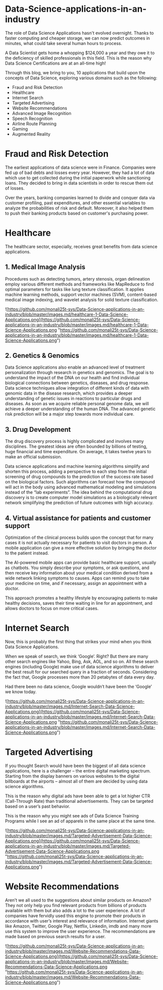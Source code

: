 # Data-Science-applications-in-an-industry
The role of Data Science Applications hasn't evolved overnight. Thanks to faster computing and cheaper storage, we can now predict outcomes in minutes, what could take several human hours to process.

A Data Scientist gets home a whopping $124,000 a year and they owe it to the deficiency of skilled professionals in this field. This is the reason why Data Science Certifications are at an all-time high!

Through this blog, we bring to you, 10 applications that build upon the concepts of Data Science, exploring various domains such as the following:
- Fraud and Risk Detection
- Healthcare
- Internet Search
- Targeted Advertising
- Website Recommendations
- Advanced Image Recognition
- Speech Recognition
- Airline Route Planning
- Gaming
- Augmented Reality
# Fraud and Risk Detection
The earliest applications of data science were in Finance. Companies were fed up of bad debts and losses every year. However, they had a lot of data which use to get collected during the initial paperwork while sanctioning loans. They decided to bring in data scientists in order to rescue them out of losses.

Over the years, banking companies learned to divide and conquer data via customer profiling, past expenditures, and other essential variables to analyze the probabilities of risk and default. Moreover, it also helped them to push their banking products based on customer's purchasing power.
# Healthcare
The healthcare sector, especially, receives great benefits from data science applications.
## 1. Medical Image Analysis
Procedures such as detecting tumors, artery stenosis, organ delineation employ various different methods and frameworks like MapReduce to find optimal parameters for tasks like lung texture classification. It applies machine learning methods, support vector machines (SVM), content-based medical image indexing, and wavelet analysis for solid texture classification.


![https://github.com/monali25t-sys/Data-Science-applications-in-an-industry/blob/master/images.md/healthcare-1-Data-Science-Applications.png](https://github.com/monali25t-sys/Data-Science-applications-in-an-industry/blob/master/images.md/healthcare-1-Data-Science-Applications.png "https://github.com/monali25t-sys/Data-Science-applications-in-an-industry/blob/master/images.md/healthcare-1-Data-Science-Applications.png")

## 2. Genetics & Genomics
Data Science applications also enable an advanced level of treatment personalization through research in genetics and genomics. The goal is to understand the impact of the DNA on our health and find individual biological connections between genetics, diseases, and drug response. Data science techniques allow integration of different kinds of data with genomic data in the disease research, which provides a deeper understanding of genetic issues in reactions to particular drugs and diseases. As soon as we acquire reliable personal genome data, we will achieve a deeper understanding of the human DNA. The advanced genetic risk prediction will be a major step towards more individual care.
## 3. Drug Development
The drug discovery process is highly complicated and involves many disciplines. The greatest ideas are often bounded by billions of testing, huge financial and time expenditure. On average, it takes twelve years to make an official submission.

Data science applications and machine learning algorithms simplify and shorten this process, adding a perspective to each step from the initial screening of drug compounds to the prediction of the success rate based on the biological factors. Such algorithms can forecast how the compound will act in the body using advanced mathematical modeling and simulations instead of the “lab experiments”. The idea behind the computational drug discovery is to create computer model simulations as a biologically relevant network simplifying the prediction of future outcomes with high accuracy.
## 4. Virtual assistance for patients and customer support
Optimization of the clinical process builds upon the concept that for many cases it is not actually necessary for patients to visit doctors in person. A mobile application can give a more effective solution by bringing the doctor to the patient instead.

The AI-powered mobile apps can provide basic healthcare support, usually as chatbots. You simply describe your symptoms, or ask questions, and then receive key information about your medical condition derived from a wide network linking symptoms to causes. Apps can remind you to take your medicine on time, and if necessary, assign an appointment with a doctor.

This approach promotes a healthy lifestyle by encouraging patients to make healthy decisions, saves their time waiting in line for an appointment, and allows doctors to focus on more critical cases.

# Internet Search
Now, this is probably the first thing that strikes your mind when you think Data Science Applications.

When we speak of search, we think ‘Google’. Right? But there are many other search engines like Yahoo, Bing, Ask, AOL, and so on. All these search engines (including Google) make use of data science algorithms to deliver the best result for our searched query in a fraction of seconds. Considering the fact that, Google processes more than 20 petabytes of data every day.

Had there been no data science, Google wouldn’t have been the ‘Google’ we know today.

![https://github.com/monali25t-sys/Data-Science-applications-in-an-industry/blob/master/images.md/Internet-Search-Data-Science-Applications.png](https://github.com/monali25t-sys/Data-Science-applications-in-an-industry/blob/master/images.md/Internet-Search-Data-Science-Applications.png "https://github.com/monali25t-sys/Data-Science-applications-in-an-industry/blob/master/images.md/Internet-Search-Data-Science-Applications.png")

# Targeted Advertising
If you thought Search would have been the biggest of all data science applications, here is a challenger – the entire digital marketing spectrum. Starting from the display banners on various websites to the digital billboards at the airports – almost all of them are decided by using data science algorithms.

This is the reason why digital ads have been able to get a lot higher CTR (Call-Through Rate) than traditional advertisements. They can be targeted based on a user’s past behavior.

This is the reason why you might see ads of Data Science Training Programs while I see an ad of apparels in the same place at the same time.

![https://github.com/monali25t-sys/Data-Science-applications-in-an-industry/blob/master/images.md/Targeted-Advertisement-Data-Science-Applications.png](https://github.com/monali25t-sys/Data-Science-applications-in-an-industry/blob/master/images.md/Targeted-Advertisement-Data-Science-Applications.png "https://github.com/monali25t-sys/Data-Science-applications-in-an-industry/blob/master/images.md/Targeted-Advertisement-Data-Science-Applications.png")

# Website Recommendations
Aren’t we all used to the suggestions about similar products on Amazon? They not only help you find relevant products from billions of products available with them but also adds a lot to the user experience.
A lot of companies have fervidly used this engine to promote their products in accordance with user’s interest and relevance of information. Internet giants like Amazon, Twitter, Google Play, Netflix, Linkedin, imdb and many more use this system to improve the user experience. The recommendations are made based on previous search results for a user.

![https://github.com/monali25t-sys/Data-Science-applications-in-an-industry/blob/master/images.md/Website-Recommendations-Data-Science-Applications.png](https://github.com/monali25t-sys/Data-Science-applications-in-an-industry/blob/master/images.md/Website-Recommendations-Data-Science-Applications.png "https://github.com/monali25t-sys/Data-Science-applications-in-an-industry/blob/master/images.md/Website-Recommendations-Data-Science-Applications.png")


